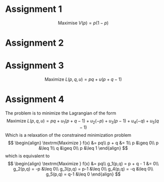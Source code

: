 # Assignment 1
$$\textrm{Maximise } V(p)=p(1-p)$$
# Assignment 2
# Assignment 3
$$\textrm{Maximize }L(p,q,u) = pq + u(p+q-1)$$
# Assignment 4
The problem is to minimize the Lagrangian of the form
$$\textrm{Maximize }L(p,q,u) = pq + u_1(p+q-1) + u_2(-p) + u_3(p-1) + u_4(-q) + u_5(q-1)$$
Which is a relaxation of the constrained minimization problem
$$
\begin{align}
\textrm{Maximize } f(x) &= pq\\
p + q &= 1\\
p &\geq 0\\
p &\leq 1\\
q &\geq 0\\
p &\leq 1
\end{align}
$$
which is equivalent to
$$
\begin{align}
\textrm{Maximize } f(x) &= pq\\
g_1(p,q) = p + q - 1 &= 0\\
g_2(p,q) = -p  &\leq 0\\
g_3(p,q) = p-1 &\leq 0\\
g_4(p,q) = -q  &\leq 0\\
g_5(p,q) = q-1 &\leq 0
\end{align}
$$